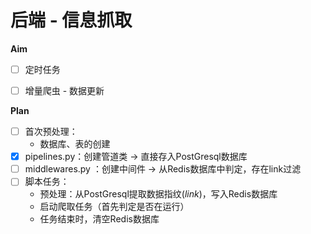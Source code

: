 # 后端 - 信息抓取

**Aim**

- [ ] 定时任务
- [ ] 增量爬虫 - 数据更新



**Plan**

- [ ] 首次预处理：
  - 数据库、表的创建
- [x] pipelines.py：创建管道类 -> 直接存入PostGresql数据库
- [ ] middlewares.py ：创建中间件 -> 从Redis数据库中判定，存在link过滤
- [ ] 脚本任务：
  - 预处理：从PostGresql提取数据指纹(*link*)，写入Redis数据库
  - 启动爬取任务（首先判定是否在运行）
  - 任务结束时，清空Redis数据库